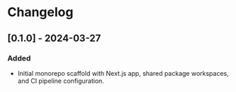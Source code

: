 # Changelog

## [0.1.0] - 2024-03-27

### Added
- Initial monorepo scaffold with Next.js app, shared package workspaces, and CI
  pipeline configuration.
